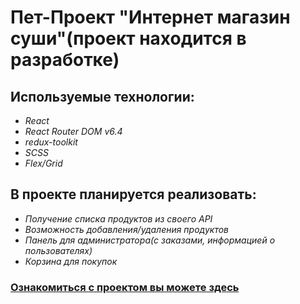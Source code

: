 # Пет-Проект "Интернет магазин суши"(проект находится в разработке)

## **Используемые технологии:**
* _React_
* _React Router DOM v6.4_
* _redux-toolkit_
* _SCSS_
* _Flex/Grid_

## **В проекте планируется реализовать:**
* _Получение списка продуктов из своего API_
* _Возможность добавления/удаления продуктов_
* _Панель для администратора(с заказами, информацией о пользователях)_
* _Корзина для покупок_

### **[Ознакомиться с проектом вы можете здесь](https://amelin.mesto.nomoredomains.icu/)**